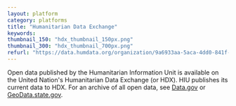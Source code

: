 ```yaml
---
layout: platform
category: platforms
title: "Humanitarian Data Exchange"
keywords:
thumbnail_150: "hdx_thumbnail_150px.png"
thumbnail_300: "hdx_thumbnail_700px.png"
refurl: "https://data.humdata.org/organization/9a6933aa-5aca-4dd0-841f-9cbc98bd1551"
---
```

Open data published by the Humanitarian Information Unit is available on the United Nation's Humanitarian Data Exchange (or HDX). HIU publishes its current data to HDX. For an archive of all open data, see [Data.gov](https://catalog.data.gov/organization/state-gov) or [GeoData.state.gov](https://geodata.state.gov).
